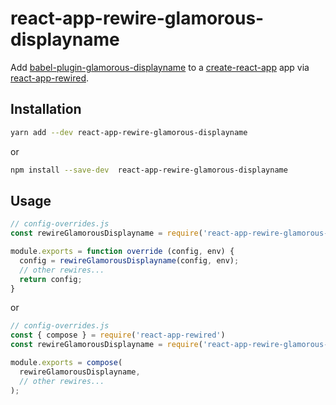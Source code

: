 # react-app-rewire-glamorous-displayname

Add [babel-plugin-glamorous-displayname](https://github.com/bernard-lin/babel-plugin-glamorous-displayname) to a [create-react-app](https://github.com/facebookincubator/create-react-app) app via [react-app-rewired](https://github.com/timarney/react-app-rewired).

## Installation

```sh
yarn add --dev react-app-rewire-glamorous-displayname
```

or

```sh
npm install --save-dev  react-app-rewire-glamorous-displayname
```

## Usage

```javascript
// config-overrides.js
const rewireGlamorousDisplayname = require('react-app-rewire-glamorous-displayname');

module.exports = function override (config, env) {
  config = rewireGlamorousDisplayname(config, env);
  // other rewires...
  return config;
}
```

or

```javascript
// config-overrides.js
const { compose } = require('react-app-rewired')
const rewireGlamorousDisplayname = require('react-app-rewire-glamorous-displayname');

module.exports = compose(
  rewireGlamorousDisplayname,
  // other rewires...
);
```
